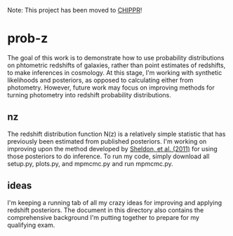 Note: This project has been moved to [CHIPPR](https://github.com/aimalz/chippr)!

# prob-z

The goal of this work is to demonstrate how to use probability distributions on phtometric redshifts of galaxies, rather than point estimates of redshifts, to make inferences in cosmology.  At this stage, I'm working with synthetic likelihoods and posteriors, as opposed to calculating either from photometry.  However, future work may focus on improving methods for turning photometry into redshift probability distributions.

## nz

The redshift distribution function N(z) is a relatively simple statistic that has previously been estimated from published posteriors.  I'm working on improving upon the method developed by [Sheldon, et al. (2011)](http://arxiv.org/pdf/1109.5192.pdf) for using those posteriors to do inference.  To run my code, simply download all setup.py, plots.py, and mpmcmc.py and run mpmcmc.py.

## ideas

I'm keeping a running tab of all my crazy ideas for improving and applying redshift posteriors.  The document in this directory also contains the comprehensive background I'm putting together to prepare for my qualifying exam.
